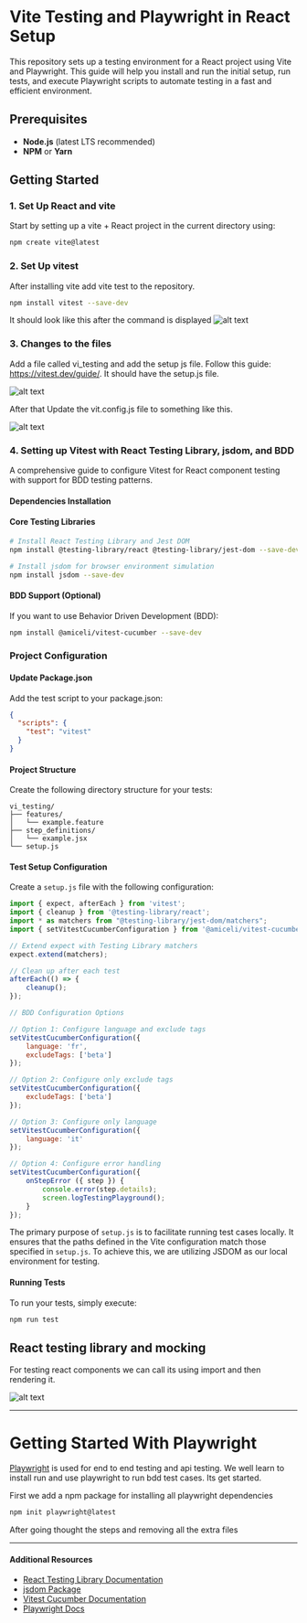 # Vite Testing and Playwright in React Setup

This repository sets up a testing environment for a React project using Vite and Playwright. This guide will help you install and run the initial setup, run tests, and execute Playwright scripts to automate testing in a fast and efficient environment.

## Prerequisites

- **Node.js** (latest LTS recommended)
- **NPM** or **Yarn**

## Getting Started

### 1. Set Up React and vite

Start by setting up a vite + React project in the current directory using:

```bash
npm create vite@latest
```
### 2. Set Up vitest

After installing vite add vite test to the repository.

```bash
npm install vitest --save-dev
```
 It should look like this after the command is displayed
![alt text](<github_assets/Screenshot from 2024-10-29 12-36-02.png>)


### 3. Changes to the files

Add a file called vi_testing and add the setup js file. Follow this guide: https://vitest.dev/guide/. It should have the setup.js file.

![alt text](<github_assets/Screenshot from 2024-10-29 13-16-15.png>)

After that Update the vit.config.js file to something like this.

![alt text](<github_assets/Screenshot from 2024-10-29 13-18-12.png>)


### 4. Setting up Vitest with React Testing Library, jsdom, and BDD

A comprehensive guide to configure Vitest for React component testing with support for BDD testing patterns.

#### Dependencies Installation

#### Core Testing Libraries
```bash
# Install React Testing Library and Jest DOM
npm install @testing-library/react @testing-library/jest-dom --save-dev

# Install jsdom for browser environment simulation
npm install jsdom --save-dev
```

#### BDD Support (Optional)
If you want to use Behavior Driven Development (BDD):
```bash
npm install @amiceli/vitest-cucumber --save-dev
```

### Project Configuration

#### Update Package.json
Add the test script to your package.json:
```json
{
  "scripts": {
    "test": "vitest"
  }
}
```

#### Project Structure
Create the following directory structure for your tests:
```
vi_testing/
├── features/
│   └── example.feature
├── step_definitions/
│   └── example.jsx
└── setup.js
```

#### Test Setup Configuration
Create a `setup.js` file with the following configuration:

```javascript
import { expect, afterEach } from 'vitest';
import { cleanup } from '@testing-library/react';
import * as matchers from "@testing-library/jest-dom/matchers";
import { setVitestCucumberConfiguration } from '@amiceli/vitest-cucumber';

// Extend expect with Testing Library matchers
expect.extend(matchers);

// Clean up after each test
afterEach(() => {
    cleanup();
});

// BDD Configuration Options

// Option 1: Configure language and exclude tags
setVitestCucumberConfiguration({
    language: 'fr',
    excludeTags: ['beta']
});

// Option 2: Configure only exclude tags
setVitestCucumberConfiguration({
    excludeTags: ['beta']
});

// Option 3: Configure only language
setVitestCucumberConfiguration({
    language: 'it'
});

// Option 4: Configure error handling
setVitestCucumberConfiguration({ 
    onStepError ({ step }) {
        console.error(step.details);
        screen.logTestingPlayground();
    }
});
```

The primary purpose of `setup.js` is to facilitate running test cases locally. It ensures that the paths defined in the Vite configuration match those specified in `setup.js`. To achieve this, we are utilizing JSDOM as our local environment for testing.


#### Running Tests
To run your tests, simply execute:
```bash
npm run test
```

## React testing library and mocking

For testing react components we can call its using import and then rendering it.

![alt text](<github_assets/Untitled Diagram.drawio.png>)


---

# Getting Started With Playwright

[Playwright](https://playwright.dev/docs/intro) is used for end to end testing and api testing. We well learn to install run and use playwright to run bdd test cases.
Its get started.

First we add a npm package for installing all playwright dependencies 

```bash
npm init playwright@latest
```
After going thought the steps and removing all the extra files


---


#### Additional Resources

- [React Testing Library Documentation](https://testing-library.com/docs/react-testing-library/intro/)
- [jsdom Package](https://www.npmjs.com/package/jsdom)
- [Vitest Cucumber Documentation](https://vitest-cucumber.miceli.click/install)
- [Playwright Docs](https://playwright.dev/docs/intro)